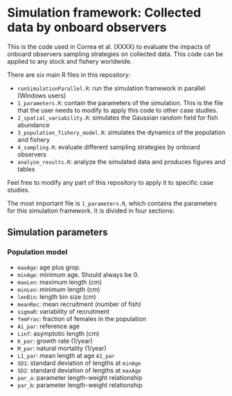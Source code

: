 # Simulation framework: Collected data by onboard observers

This is the code used in Correa et al. (XXXX) to evaluate the impacts 
of onboard observers sampling strategies on collected data. This code 
can be applied to any stock and fishery worldwide. 

There are six main R files in this repository:

-   `runSimulationParallel.R`: run the simulation framework in parallel (Windows users)
-   `1_parameters.R`: contain the parameters of the simulation. This is the file that the user needs to modify to apply this code to other case studies. 
-   `2_spatial_variability.R`: simulates the Gaussian random field for fish abundance
-   `3_population_fishery_model.R`: simulates the dynamics of the population and fishery
-   `4_sampling.R`: evaluate different sampling strategies by onboard observers
-   `analyze_results.R`: analyze the simulated data and produces figures and tables

Feel free to modify any part of this repository to apply it to specific case studies. 

The most important file is `1_parameters.R`, which contains the parameters for this simulation framework. It is divided in four sections:

Simulation parameters
---------------------

### Population model

-   `maxAge`: age plus grop.
-   `minAge`: minimum age. Should always be 0.
-   `maxLen`: maximum length (cm)
-   `minLen`: minimum length (cm)
-   `lenBin`: length bin size (cm)
-   `meanRec`: mean recruitment (number of fish)
-   `sigmaR`: variability of recruitment
-   `femFrac`: fraction of females in the population
-   `A1_par`: reference age
-   `Linf`: asymptotic length (cm)
-   `K_par`: growth rate (1/year)
-   `M_par`: natural mortality (1/year)
-   `L1_par`: mean length at age `A1_par`
-   `SD1`: standard deviation of lengths at `minAge`
-   `SD2`: standard deviation of lengths at `maxAge`
-   `par_a`: parameter length-weight relationship
-   `par_b`: parameter length-weight relationship




